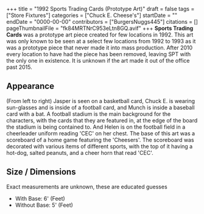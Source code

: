 +++
title = "1992 Sports Trading Cards (Prototype Art)"
draft = false
tags = ["Store Fixtures"]
categories = ["Chuck E. Cheese's"]
startDate = ""
endDate = "0000-00-00"
contributors = ["BurgersNuggs445"]
citations = []
pageThumbnailFile = "fk84MRTNrC953eLtn8GQ.avif"
+++
**Sports Trading Cards** was a prototype art piece created for few locations in 1992.
This art was only known to be seen at a select few locations from 1992 to 1993 as it was a prototype piece that never made it into mass production.
After 2010 every location to have had the piece has been removed, leaving SPT with the only one in existence. It is unknown if the art made it out of the office past 2015.

## Appearance

(From left to right) Jasper is seen on a basketball card, Chuck E. is wearing sun-glasses and is inside of a football card, and Munch is inside a baseball card with a bat.
A football stadium is the main background for the characters, with the cards that they are featured in, at the edge of the board the stadium is being contained to. And Helen is on the football field in a cheerleader uniform reading 'CEC' on her chest.
The base of this art was a scoreboard of a home game featuring the 'Cheesers'. The scoreboard was decorated with various items of different sports, with the top of it having a hot-dog, salted peanuts, and a cheer horn that read 'CEC'.

## Size / Dimensions

Exact measurements are unknown, these are educated guesses

- With Base: 6' (Feet)
- Without Base: 5' (Feet)
